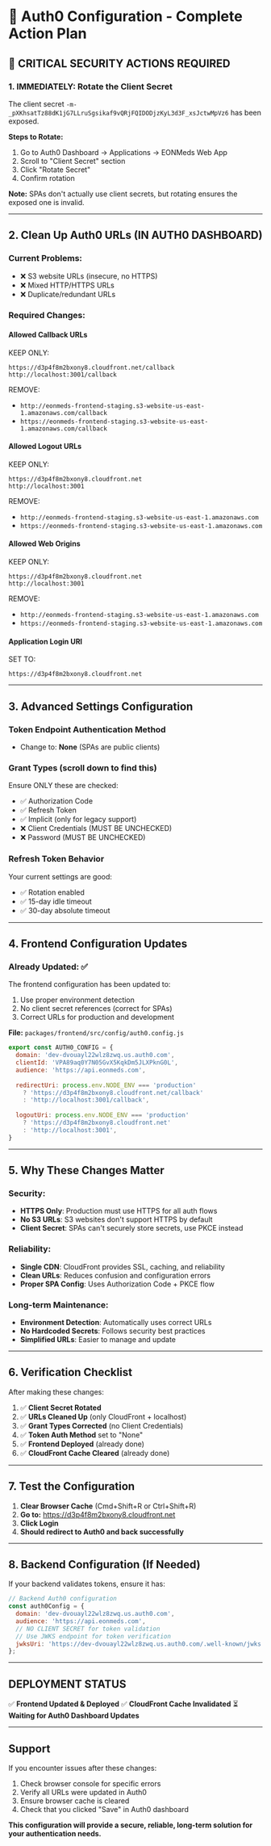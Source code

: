 # 🔐 **Auth0 Configuration - Complete Action Plan**

## **🚨 CRITICAL SECURITY ACTIONS REQUIRED**

### **1. IMMEDIATELY: Rotate the Client Secret**
The client secret `-m-_pXKhsatTz88dK1jG7LLruSgsikaf9vQRjFQIDODjzKyL3d3F_xsJctwMpVz6` has been exposed.

**Steps to Rotate:**
1. Go to Auth0 Dashboard → Applications → EONMeds Web App
2. Scroll to "Client Secret" section
3. Click "Rotate Secret"
4. Confirm rotation

**Note:** SPAs don't actually use client secrets, but rotating ensures the exposed one is invalid.

---

## **2. Clean Up Auth0 URLs (IN AUTH0 DASHBOARD)**

### **Current Problems:**
- ❌ S3 website URLs (insecure, no HTTPS)
- ❌ Mixed HTTP/HTTPS URLs
- ❌ Duplicate/redundant URLs

### **Required Changes:**

#### **Allowed Callback URLs**
KEEP ONLY:
```
https://d3p4f8m2bxony8.cloudfront.net/callback
http://localhost:3001/callback
```

REMOVE:
- `http://eonmeds-frontend-staging.s3-website-us-east-1.amazonaws.com/callback`
- `https://eonmeds-frontend-staging.s3-website-us-east-1.amazonaws.com/callback`

#### **Allowed Logout URLs**
KEEP ONLY:
```
https://d3p4f8m2bxony8.cloudfront.net
http://localhost:3001
```

REMOVE:
- `http://eonmeds-frontend-staging.s3-website-us-east-1.amazonaws.com`
- `https://eonmeds-frontend-staging.s3-website-us-east-1.amazonaws.com`

#### **Allowed Web Origins**
KEEP ONLY:
```
https://d3p4f8m2bxony8.cloudfront.net
http://localhost:3001
```

REMOVE:
- `http://eonmeds-frontend-staging.s3-website-us-east-1.amazonaws.com`
- `https://eonmeds-frontend-staging.s3-website-us-east-1.amazonaws.com`

#### **Application Login URI**
SET TO:
```
https://d3p4f8m2bxony8.cloudfront.net
```

---

## **3. Advanced Settings Configuration**

### **Token Endpoint Authentication Method**
- Change to: **None** (SPAs are public clients)

### **Grant Types** (scroll down to find this)
Ensure ONLY these are checked:
- ✅ Authorization Code
- ✅ Refresh Token
- ✅ Implicit (only for legacy support)
- ❌ Client Credentials (MUST BE UNCHECKED)
- ❌ Password (MUST BE UNCHECKED)

### **Refresh Token Behavior**
Your current settings are good:
- ✅ Rotation enabled
- ✅ 15-day idle timeout
- ✅ 30-day absolute timeout

---

## **4. Frontend Configuration Updates**

### **Already Updated:** ✅
The frontend configuration has been updated to:
1. Use proper environment detection
2. No client secret references (correct for SPAs)
3. Correct URLs for production and development

**File:** `packages/frontend/src/config/auth0.config.js`
```javascript
export const AUTH0_CONFIG = {
  domain: 'dev-dvouayl22wlz8zwq.us.auth0.com',
  clientId: 'VPA89aq0Y7N05GvX5KqkDm5JLXPknG0L',
  audience: 'https://api.eonmeds.com',
  
  redirectUri: process.env.NODE_ENV === 'production'
    ? 'https://d3p4f8m2bxony8.cloudfront.net/callback'
    : 'http://localhost:3001/callback',
  
  logoutUri: process.env.NODE_ENV === 'production'
    ? 'https://d3p4f8m2bxony8.cloudfront.net'
    : 'http://localhost:3001',
}
```

---

## **5. Why These Changes Matter**

### **Security:**
- **HTTPS Only**: Production must use HTTPS for all auth flows
- **No S3 URLs**: S3 websites don't support HTTPS by default
- **Client Secret**: SPAs can't securely store secrets, use PKCE instead

### **Reliability:**
- **Single CDN**: CloudFront provides SSL, caching, and reliability
- **Clean URLs**: Reduces confusion and configuration errors
- **Proper SPA Config**: Uses Authorization Code + PKCE flow

### **Long-term Maintenance:**
- **Environment Detection**: Automatically uses correct URLs
- **No Hardcoded Secrets**: Follows security best practices
- **Simplified URLs**: Easier to manage and update

---

## **6. Verification Checklist**

After making these changes:

1. ✅ **Client Secret Rotated**
2. ✅ **URLs Cleaned Up** (only CloudFront + localhost)
3. ✅ **Grant Types Corrected** (no Client Credentials)
4. ✅ **Token Auth Method** set to "None"
5. ✅ **Frontend Deployed** (already done)
6. ✅ **CloudFront Cache Cleared** (already done)

---

## **7. Test the Configuration**

1. **Clear Browser Cache** (Cmd+Shift+R or Ctrl+Shift+R)
2. **Go to:** https://d3p4f8m2bxony8.cloudfront.net
3. **Click Login**
4. **Should redirect to Auth0 and back successfully**

---

## **8. Backend Configuration (If Needed)**

If your backend validates tokens, ensure it has:
```javascript
// Backend Auth0 configuration
const auth0Config = {
  domain: 'dev-dvouayl22wlz8zwq.us.auth0.com',
  audience: 'https://api.eonmeds.com',
  // NO CLIENT SECRET for token validation
  // Use JWKS endpoint for token verification
  jwksUri: 'https://dev-dvouayl22wlz8zwq.us.auth0.com/.well-known/jwks.json'
};
```

---

## **DEPLOYMENT STATUS**

✅ **Frontend Updated & Deployed**
✅ **CloudFront Cache Invalidated**
⏳ **Waiting for Auth0 Dashboard Updates**

---

## **Support**

If you encounter issues after these changes:
1. Check browser console for specific errors
2. Verify all URLs were updated in Auth0
3. Ensure browser cache is cleared
4. Check that you clicked "Save" in Auth0 dashboard

**This configuration will provide a secure, reliable, long-term solution for your authentication needs.**
